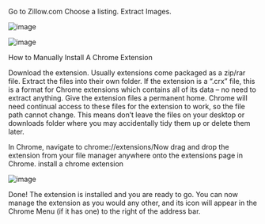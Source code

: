 
Go to Zillow.com
Choose a listing.
Extract Images.

![image](https://github.com/user-attachments/assets/f0877d97-149f-406b-8a0a-9a0217eae6f6)

![image](https://github.com/user-attachments/assets/dcb5be80-6e5f-4d5f-b084-cca76c069e7b)


How to Manually Install A Chrome Extension

Download the extension. Usually extensions come packaged as a zip/rar file. Extract the files into their own folder. If the extension is a “.crx” file, this is a format for Chrome extensions which contains all of its data – no need to extract anything.
Give the extension files a permanent home. Chrome will need continual access to these files for the extension to work, so the file path cannot change. This means don’t leave the files on your desktop or downloads folder where you may accidentally tidy them up or delete them later.

In Chrome, navigate to chrome://extensions/Now drag and drop the extension from your file manager anywhere onto the extensions page in Chrome. 
install a chrome extension

![image](https://github.com/user-attachments/assets/2c05db42-302a-4286-acdd-956e58cfdec6)

Done! The extension is installed and you are ready to go. You can now manage the extension as you would any other, and its icon will appear in the Chrome Menu (if it has one) to the right of the address bar.
